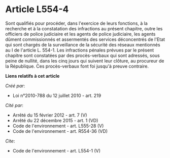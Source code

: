 # Article L554-4

Sont qualifiés pour procéder, dans l'exercice de leurs fonctions, à la recherche et à la constatation des infractions au
présent chapitre, outre les officiers de police judiciaire et les agents de police judiciaire, les agents dûment
commissionnés et assermentés des services déconcentrés de l'Etat qui sont chargés de la surveillance de la sécurité des
réseaux mentionnés au I de l'article L. 554-1. Les infractions pénales prévues par le présent chapitre sont constatées par
des procès-verbaux qui sont adressés, sous peine de nullité, dans les cinq jours qui suivent leur clôture, au procureur de la
République. Ces procès-verbaux font foi jusqu'à preuve contraire.

**Liens relatifs à cet article**

_Créé par_:

  - Loi n°2010-788 du 12 juillet 2010 - art. 219

_Cité par_:

  - Arrêté du 15 février 2012 - art. 7 (V)
  - Arrêté du 22 décembre 2015 - art. 1 (VD)
  - Code de l'environnement - art. L555-28 (V)
  - Code de l'environnement - art. R554-36 (VD)

_Cite_:

  - Code de l'environnement - art. L554-1 (V)
